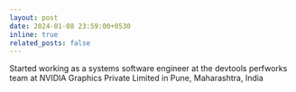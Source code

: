 ```yaml
---
layout: post
date: 2024-01-08 23:59:00+0530
inline: true
related_posts: false
---
```


Started working as a systems software engineer at the devtools perfworks team at NVIDIA Graphics Private Limited in Pune, Maharashtra, India
